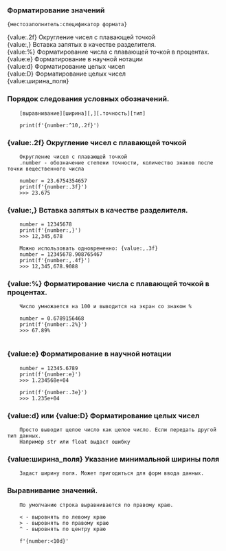 ### Форматирование значений
`{местозаполнитель:спецификатор формата}`

{value:.2f}  Округление чисел с плавающей точкой<br>
{value:,}    Вставка запятых в качестве разделителя.<br>
{value:%}    Форматирование числа с плавающей точкой в процентах.<br>
{value:e}    Форматирование в научной нотации<br>
{value:d}    Форматирование целых чисел<br>
{value:D}    Форматирование целых чисел<br>
{value:ширина_поля}<br>

### Порядок следования условных обозначений.
```
    [выравнивание][ширина][,][.точность][тип]
    
    print(f'{number:^10,.2f}')
```


### {value:.2f}  Округление чисел с плавающей точкой
```
    Округление чисел с плавающей точкой
    .number - обозначение степени точности, количество знаков после точки вещественного числа
    
    number = 23.6754354657
    print(f'{number:.3f}')
    >>> 23.675
```

### {value:,}  Вставка запятых в качестве разделителя.
```    
    number = 12345678
    print(f'{number:,}')
    >>> 12,345,678
    
    Можно использовать одновременно: {value:,.3f}
    number = 12345678.908765467
    print(f'{number:,.4f}')
    >>> 12,345,678.9088
```

### {value:%}  Форматирование числа с плавающей точкой в процентах.
```    
    Число умножается на 100 и выводится на экран со знаком %
    
    number = 0.6789156468
    print(f'{number:.2%}')
    >>> 67.89%
    
```

### {value:e}  Форматирование в научной нотации
```    
    number = 12345.6789
    print(f'{number:e}')
    >>> 1.234568e+04
    
    print(f'{number:.3e}')
    >>> 1.235e+04
```

### {value:d} или {value:D} Форматирование целых чисел
```
    Просто выводит целое число как целое число. Если передать другой тип данных.
    Например str или float выдаст ошибку   
```

### {value:ширина_поля}  Указание минимальной ширины поля
```
    Задаст ширину поля. Может пригодиться для форм ввода данных.
```

### Выравнивание значений.
```
    По умолчанию строка выравнивается по правому краю.
    
    < - выровнять по левому краю
    > - выровнять по правому краю
    ^ - выровнять по центру краю
    
    f'{number:<10d}'
```